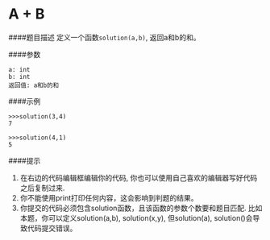# A + B
####题目描述
定义一个函数`solution(a,b)`, 返回a和b的和。

####参数
```
a: int
b: int
返回值: a和b的和
```

####示例
```
>>>solution(3,4)
7

>>>solution(4,1)
5
```

####提示
1. 在右边的代码编辑框编辑你的代码, 你也可以使用自己喜欢的编辑器写好代码之后复制过来.
2. 你不能使用print打印任何内容，这会影响到判题的结果。
3. 你提交的代码必须包含solution函数，且该函数的参数个数要和题目匹配. 比如本题，你可以定义solution(a,b), solution(x,y), 但solution(a), solution()会导致代码提交错误。